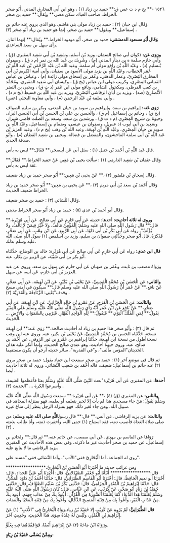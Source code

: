 ١٥٢٦ -** بخ م د ت عس ق:** حميد بن زياد (١) ، وهو ابن أَبي المخارق المدني، أَبُو صخر الخراط، صاحب العباء، سكن مصر،** ويُقال:** حميد بن صخر.

وَقَال ابن حبان (٢) : حميد بن زياد مولى بني هاشم، وهو الذي يروي عنه حاتم بن إسماعيل،** ويقول:** حميد بن صخر، إنما هو حميد بن زياد أَبُو صخر (٣) .

**وَقَال أَبُو مسعود الدمشقي:** حميد بن صخر، أَبُو مودود الخراط،** ويُقال:** إنهما اثنان، رأى سهل بن سعد الساعدي.

**ورَوَى عَن:** ذكوان أبي صالح السمان، وزيد بْن أسلم، وسَعِيد بْن أَبي سَعِيد المقبري (ق) ، وأبي حازم سلمة ة بن دينار المدني (م) ، وشَرِيك بن عَبد الله بن نمر (م د ق) ، وصفوان بْنسليم (د) ، وعَبْد اللَّهِ بْن رافع مولى أم سلمة، وعبد الله بْن عَبْد الرَّحْمَنِ بْن عَبد اللَّهِ بْن عُمَر الخطاب، وعَبْد اللَّهِ بن يزيد مولى الأسود بن سفيان، وأبي أمية الكريم بْن أَبي المخارق البَصْرِيّ، وعمار الدهني، وعُمَر بن إسحاق مولى زائدة (م) ، وعياش بن عباس القتباني المِصْرِي، وكريب مولى ابن عباس (بخ ق) ، وكيسان أبي سَعِيد المقبري، ومُحَمَّد بن كعب القرظي، ومكحول الشامي، ونافع مولى ابن عُمَر (د ت ق) ، ويحيى بن النضر الأَنْصارِيّ (صد) ، ويزيد بن أبان الرقاشي البَصْرِيّ، ويزيد بن عَبد اللَّهِ بن قسيط (بخ م د) ، وأبي سلمة بْن عَبْد الرحمن (م) ، وأبي معاوية البجلي (عس) .

**رَوَى عَنه:** إبراهيم بن سعد، وإبراهيم بن سويد بن حيان المدني، وبكر بن سليم الصواف (بخ ق) ، وحاتم بن إسماعيل (م ق) ، والحسن بن علي بْن الحسن بْن أَبي الحسن البراد، وحيوة بن شريح المِصْرِي (م د ت ق) ، ورشدين بن سعد، وسعد بن الصلت قاضي شيراز، وسَعِيد بن أَبي أيوب (د عس) ، وصفوان بن عيسى، وضمام بن إسماعيل، وعَبْد اللَّهِ بن سويد بن حيان المِصْرِي، وعَبْد اللَّهِ بْن لَهِيعَة، وعبد الله بْن وهب (بخ م د) ، وعبد العزيز بْن عَبد اللَّهِ بْن أَبي سلمة الماجشون، والمفضل بن فضالة، ويحيى بن سَعِيد القطان (م) ، وأَبُو صدقة الجدي.

قال عَبد اللَّهِ بْن أَحْمَد بْن حنبل (١) : سئل أبي عَن أبيصخر،** فَقَالَ:** ليس به بأس.

وَقَال عثمان بْن سَعِيد الدارمي (١) : سألت يحيى بْن مَعِين عَنْ حميد الخراط،** فَقَالَ:** ثقة ليس به بأس.

وَقَال إسحاق بْن مَنْصُور (٢) ،** عَنْ يحيى بْن مَعِين:** أَبُو صخر حميد بن زياد ضعيف.

وَقَال أَحْمَد بْن سعد بْن أَبي مريم (٣) ،** عَن يحيى بن مَعِين:** أَبُو صخر حميد بن زياد الخراط ضعيف الحديث.

وَقَال النَّسَائي (٣) : حميد بن صخر ضعيف.

وَقَال أبو أحمد بْن عدي (٥) : حميد بن زياد أَبُو صخر الخراط مديني.

**وروى له ثلاثة أحاديث:** أحدها: حديثه عَن أَبِي حَازِمٍ عَن أَبِي صَالِحٍ، عَن أَبِي هُرَيْرة،** قال:** قال رَسُول اللَّهِ صلى الله عليه وسَلَّمَ: الْمُؤْمِنُ مَأْلَفٌ، ولا خَيْرَ فِيمَنْ لا يَأْلَفُ، ولا يُؤْلَفُ". رواه عَن أَبِي بَكْرِ بْن أَبي دَاوُدَ، عَن أَبِي الرَّبِيعِ، عَنِ ابْنِ وهْبٍ، عَن أَبِي صَخْرٍ، فَذَكَرَهُ. قال أَبُو صخر وحَدَّثَنِي صفوان بن سليم، وزيد بن اسلمعن (١) سول اللَّهِ صلى الله عليه وسلم بذلك.

**قال ابن عدي:** رواه عَن أَبِي حَازِمٍ عَن أَبِي صالح عَن أبي هُرَيْرة: خالد بن الوضاح، حَدَّثَنَاه أَبُو بكر بن أَبي شَيْبَة، عن الزبير بن بكار، عنه.

ورَوَاهُ مصعب بن ثابت، وعُمَر بن صهبان عَن أبي حازم عن سهل بن سعد. وروي عن عبد العزيز بْن أَبي حازم، عَن أبيه، عن سهل.

**والثاني:** عَنِ الْحَسَنِ بْنِ مُحَمَّدٍ الْمَدِينِيِّ، عَنْ يَحْيَى بْنِ بُكَيْرٍ، عَنِ ابْنِ لَهِيعَة، عَن أَبِي صَخْرٍ، عَنْ نافع،** عَنْ عُمَر أَنَّ رَسُولَ اللَّهِ صلى الله عليه وسلم قال:** سيكون في أمتي مسخ وقدف"يَعْنِي: الزَّنَادِقَةَ والْقَدَرِيَّةَ (٢) .

**والثالث:** عَنِ الْحَسَنِ بْنِ الْفَرَجِ، عَنْ عَمْرو بْنِ خَالِدٍ الْحَرَّانِيِّ، عَنِ ابْنِ لَهِيعَة، عَن أَبِي صَخْرٍ،** عَنْ نَافِعٍ عَنِ ابْنِ عُمَر أَنَّهُ رَأَى رَسُولَ اللَّهِ صَلَّى اللَّهُ عَلَيْهِ وسَلَّمَ عَلَى الْمِنْبَرِ يَقُولُ:** لِمَنِ الْمُلْكُ الْيَوْمَ،** فَيَقُولُ:** لِلَّهِ الْوَاحِدِ الْقَهَّارِ، فَيَرْمِي بِالسَّمَوَاتِ والأَرْضِ ... الْحَدِيثَ.

ثم قال (٣) : وأَبُو صخر هذا حميد بن زياد له أحاديث صالحة.** رَوَى عَنه:** ابن لَهِيعَة نسخة، حَدَّثَنَاه الحسن بن مُحَمَّدٍ الْمَدِينِيِّ، عَنْ يَحْيَى بْنِ بكير، عنه. وروى عنه ابن وهب نسخةأطول من نسخة ابن لَهِيعَة، حَدَّثَنَا إبراهيم بن عَمْرو بن ثور الزوفي، عن أَحْمَد بن صالح، عنه. وروى حيوة أحاديث، وهو عندي صالح الحديث، وإنما أنكر عليه هذان الحديثان"المؤمن مألف"، و"في القدرية"، سائر حديثه أرجو أن يكون مستقيما.

ثم قال في موضع آخر (١) : حميد بن صخر سمعت ابن حماد يقول: حميد بن صخر يروي (٢) عنه حاتم بن إسماعيل: ضعيف، قاله أَحْمَد بن شعيب النَّسَائي. وروى له ثلاثة أحاديث أيضا.

**أحدها:** عن المقبري عَن أبي هُرَيْرة"بعث النَّبِيّ صَلَّى اللَّهُ عَلَيْهِ وسَلَّمَ بعثا فأعظموا الغنيمة، وأسرعوا الكرة ... "الحديث (٣) .

**والثاني:** عن المقبري (ق) (٤) ،** عَن أبي هُرَيْرة:** سمعت رَسُول اللَّهِ صَلَّى اللَّهُ عَلَيْهِ وسَلَّمَ يَقُولُ: مَنْ جاء مسجدي هذا لم يأت إلا لخير يتعلمه أو يعلمه، فهو بمنزلة المجاهد في سبيل الله، ومن جاء لغير ذلك، فهو بمنزلة الرجل ينظر إلى متاع غيره.

**والثالث:** عن يزيد الرقاشي، عن أنس،** قال:** قال رسول**اللَّهِ صلى الله عليه وسلم:** من صلى صلاة الغداة فأصيب دمه، فقد استباح (١) حمى الله، وأخفرت ذمته، وأنا طالب بذمته (٢) .

رَوَاهَا عن القاسم بن مهدي، عَن أبي مصعب، عن حاتم عنه،** ثم قال:** ولحاتم بن إسماعيل، عن حميد بن صخر أحاديث غير ما ذكرته، وفي بعض هذه الأحاديث عن المقبري يزيد الرقاشي ما لا يتابع عليه.

روى له الجماعة، أما الْبُخَارِيّ ففي"الأدب"، وأما النَّسَائي ففي "مسند علي".

ومن غرائب حديثه ما أَخْبَرَنَا أَبُو الْحَسَنِ بْنُ الْبُخَارِيِّ،****************** قال:****************** أَنْبَأَنَا أَبُو جَعْفَرٍ الصَّيْدَلانِيُّ، قال: أَخْبَرَنَا أَبُو عَلِيٍّ الحداد، قال: أَخْبَرَنَا أبو نعيم الْحَافِظُ، قال: أَخْبَرَنَا أَبُو الْقَاسِمِ الطَّبَرَانِيُّ، قال: حَدَّثَنَا أَحْمَدُ بْنُ دَاوُدَ الْمَكِّيُّ، قال: حَدَّثَنَا إِبْرَاهِيمُ بْنُ الْمُنْذِرِ الْحِزَامِيُّ، قال: حَدَّثَنِي بَكْرُ بْنُ سُلَيْمٍ الصَّوَّافُ، قال: حَدَّثَنِي حُمَيْدُ بْنُ زِيَادٍ أَبُو صَخْرٍ، عَنْ كُرَيْبٍ، عَنِ ابْنِ عَبَّاسٍ، قال: كَانَ رَسُولُ اللَّهِ صَلَّى اللَّهُ عَلَيْهِ وسَلَّمَ يُعَلِّمُنَا هَذَا الدُّعَاءَ كَمَا يُعَلِّمُنَا السُّورَةَ مِنَ الْقُرْآنِ: أَعُوذُ بِكَ مِنْ عذاب جهنم، أعوذ بِكَ مِنْ عَذَابِ الْقَبْرِ، وأَعُوذُ بِكَ مِنْ فِتْنَةِ الْمَسِيحِ الدَّجَّالِ، وأَعُوذُ بِكَ مِنْ فِتْنَةِ الْمَحْيَا والْمَمَاتِ.

**قال الطَّبَرَانِيُّ:** لَمْ يَرْوِهِ عَنْ كُرَيْبٍ إِلا حُمَيْدُ بْنُ زياد.رَوَاهُ الْبُخَارِيُّ فِي "الأَدَبِ" (١) عَنْ إِبْرَاهِيمَ بْنِ الْمُنْذِرِ، ولَيْسَ لَهُ عِنْدَهُ سِوَى هَذَا الْحَدِيثِ، وحَدِيثٍ آخَرَ.

ورَوَاهُ ابْنُ مَاجَهْ (٢) عَنْ إِبْرَاهِيمَ أَيْضًا، فَوَافَقْنَاهُمَا فِيهِ بِعُلُوٍّ.

**ومِمَّنْ يُسَمَّى حُمَيْدُ بْنُ زِيَادٍ:**